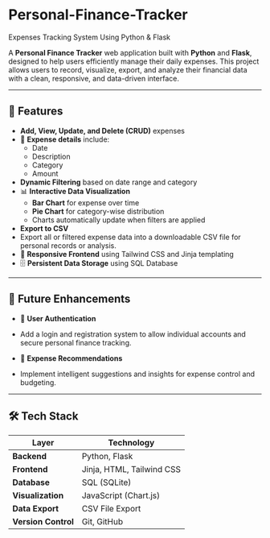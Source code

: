 # Personal-Finance-Tracker
Expenses Tracking System Using Python & Flask
 
A **Personal Finance Tracker** web application built with **Python** and **Flask**, designed to help users efficiently manage their daily expenses. This project allows users to record, visualize, export, and analyze their financial data with a clean, responsive, and data-driven interface.

---

## 🚀 Features

-  **Add, View, Update, and Delete (CRUD)** expenses
- 📃 **Expense details** include:
  - Date
  - Description
  - Category
  - Amount
-  **Dynamic Filtering** based on date range and category
- 📊 **Interactive Data Visualization**
  - **Bar Chart** for expense over time
  - **Pie Chart** for category-wise distribution
  - Charts automatically update when filters are applied
-  **Export to CSV**
  - Export all or filtered expense data into a downloadable CSV file for personal records or analysis.
- 🎨 **Responsive Frontend** using Tailwind CSS and Jinja templating
- 🗄️ **Persistent Data Storage** using SQL Database 

---

## 🧠 Future Enhancements

- 🔐 **User Authentication**  
 - Add a login and registration system to allow individual accounts and secure personal finance tracking.

- 🤖 **Expense Recommendations**  
 - Implement intelligent suggestions and insights for expense control and budgeting.

---

## 🛠️ Tech Stack

| Layer | Technology |
|-------|-------------|
| **Backend** | Python, Flask |
| **Frontend** | Jinja, HTML, Tailwind CSS |
| **Database** | SQL (SQLite) |
| **Visualization** | JavaScript (Chart.js) |
| **Data Export** | CSV File Export |
| **Version Control** | Git, GitHub |
